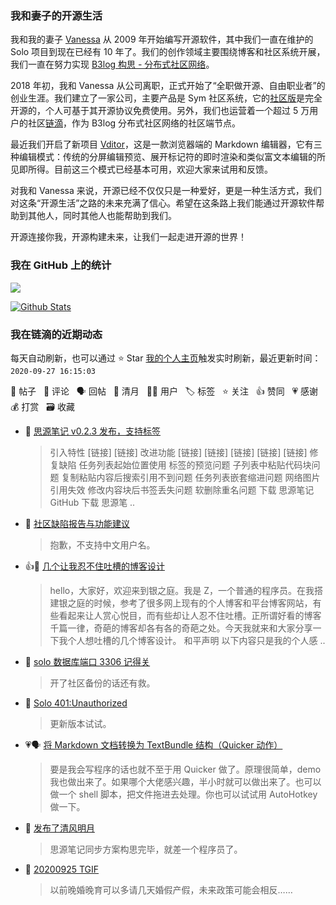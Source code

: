 ### 我和妻子的开源生活

我和我的妻子 [Vanessa](https://github.com/Vanessa219) 从 2009 年开始编写开源软件，其中我们一直在维护的 Solo 项目到现在已经有 10 年了。我们的创作领域主要围绕博客和社区系统开展，我们一直在努力实现 [B3log 构思 - 分布式社区网络](https://hacpai.com/article/1546941897596)。

2018 年初，我和 Vanessa 从公司离职，正式开始了“全职做开源、自由职业者”的创业生涯。我们建立了一家公司，主要产品是 Sym 社区系统，它的[社区版](https://github.com/88250/symphony)是完全开源的，个人可基于其开源协议免费使用。另外，我们也运营着一个超过 5 万用户的社区[链滴](https://hacpai.com)，作为 B3log 分布式社区网络的社区端节点。

最近我们开启了新项目 [Vditor](https://github.com/Vanessa219/vditor)，这是一款浏览器端的 Markdown 编辑器，它有三种编辑模式：传统的分屏编辑预览、展开标记符的即时渲染和类似富文本编辑的所见即所得。目前这三个模式已经基本可用，欢迎大家来试用和反馈。

对我和 Vanessa 来说，开源已经不仅仅只是一种爱好，更是一种生活方式，我们对这条“开源生活”之路的未来充满了信心。希望在这条路上我们能通过开源软件帮助到其他人，同时其他人也能帮助到我们。

开源连接你我，开源构建未来，让我们一起走进开源的世界！

### 我在 GitHub 上的统计

<a title="Hits" target="_blank" href="https://github.com/88250/88250"><img src="https://hits.b3log.org/88250/88250.svg"></a>

[![Github Stats](https://github-readme-stats.vercel.app/api?username=88250&show_icons=true)](https://github.com/88250)

<!--events start -->

### 我在链滴的近期动态

每天自动刷新，也可以通过 ⭐️ Star [我的个人主页](https://github.com/88250/88250)触发实时刷新，最近更新时间：`2020-09-27 16:15:03`

📝 帖子 &nbsp; 💬 评论 &nbsp; 🗣 回帖 &nbsp; 🌙 清月 &nbsp; 👨‍💻 用户 &nbsp; 🏷️ 标签 &nbsp; ⭐️ 关注 &nbsp; 👍 赞同 &nbsp; 💗 感谢 &nbsp; 💰 打赏 &nbsp; 🗃 收藏

* 📝 [思源笔记 v0.2.3 发布，支持标签](https://ld246.com/article/1601185574846)

  > 引入特性 [链接] [链接] 改进功能 [链接] [链接] [链接] [链接] [链接] 修复缺陷 任务列表起始位置使用  标签的预览问题 子列表中粘贴代码块问题 复制粘贴内容后搜索引用不到问题 任务列表嵌套缩进问题 网络图片引用失效 修改内容块后书签丢失问题 软删除重名问题 下载 思源笔记 GitHub 下载 思源笔 ..
* 💬 [社区缺陷报告与功能建议](https://ld246.com/article/1438049659432/comment/1601139043065#comments)

  > 抱歉，不支持中文用户名。
* 👍📝 [几个让我忍不住吐槽的博客设计](https://ld246.com/article/1601043968824)

  > hello，大家好，欢迎来到银之庭。我是 Z，一个普通的程序员。在我搭建银之庭的时候，参考了很多网上现有的个人博客和平台博客网站，有些看起来让人赏心悦目，而有些却让人忍不住吐槽。正所谓好看的博客千篇一律，奇葩的博客却各有各的奇葩之处。今天我就来和大家分享一下我个人想吐槽的几个博客设计。 和平声明 以下内容只是我的个人感 ..
* 💬 [solo 数据库端口 3306 记得关](https://ld246.com/article/1601005573589/comment/1601078307766#comments)

  > 开了社区备份的话还有救。
* 💬 [Solo 401:Unauthorized](https://ld246.com/article/1574670540767/comment/1601078249843#comments)

  > 更新版本试试。
* 💗🗣 [将 Markdown 文档转换为 TextBundle 结构（Quicker 动作）](https://ld246.com/article/1591437870531/comment/1594214210028#comments)

  > 要是我会写程序的话也就不至于用 Quicker 做了。原理很简单，demo 我也做出来了。如果哪个大佬感兴趣，半小时就可以做出来了。也可以做一个 shell 脚本，把文件拖进去处理。你也可以试试用 AutoHotkey 做一下。
* 🌙 [发布了清风明月](https://ld246.com/member/88250/breezemoons/1601015969501)

  > 思源笔记同步方案构思完毕，就差一个程序员了。
* 💬 [20200925 TGIF](https://ld246.com/article/1600998078827/comment/1601000630086#comments)

  > 以前晚婚晚育可以多请几天婚假产假，未来政策可能会相反……


<!--events end -->
